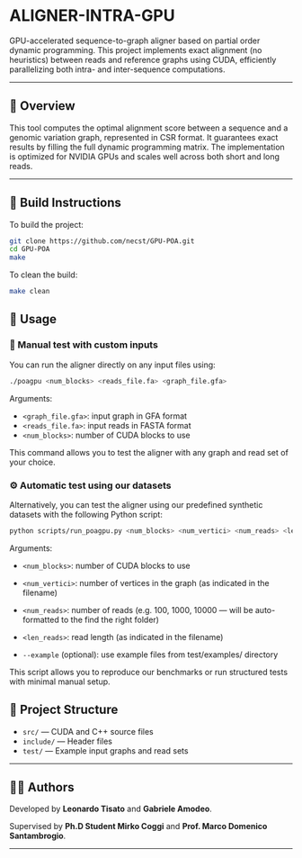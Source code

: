 # ALIGNER-INTRA-GPU

GPU-accelerated sequence-to-graph aligner based on partial order dynamic programming. This project implements exact alignment (no heuristics) between reads and reference graphs using CUDA, efficiently parallelizing both intra- and inter-sequence computations.

---

## 🧬 Overview

This tool computes the optimal alignment score between a sequence and a genomic variation graph, represented in CSR format. It guarantees exact results by filling the full dynamic programming matrix. The implementation is optimized for NVIDIA GPUs and scales well across both short and long reads.

---

## 🔧 Build Instructions

To build the project:

```bash
git clone https://github.com/necst/GPU-POA.git
cd GPU-POA
make
```

To clean the build:
```bash
make clean
```

## 🚀 Usage

### 🧪 Manual test with custom inputs

You can run the aligner directly on any input files using:

```bash
./poagpu <num_blocks> <reads_file.fa> <graph_file.gfa>
```

Arguments:
- `<graph_file.gfa>`: input graph in GFA format
- `<reads_file.fa>`: input reads in FASTA format
- `<num_blocks>`: number of CUDA blocks to use

This command allows you to test the aligner with any graph and read set of your choice.

### ⚙️ Automatic test using our datasets
Alternatively, you can test the aligner using our predefined synthetic datasets with the following Python script:

```bash
python scripts/run_poagpu.py <num_blocks> <num_vertici> <num_reads> <len_reads> [--example]
```
Arguments:

- `<num_blocks>`: number of CUDA blocks to use

- `<num_vertici>`: number of vertices in the graph (as indicated in the filename)

- `<num_reads>`: number of reads (e.g. 100, 1000, 10000 — will be auto-formatted to the find the right folder)

- `<len_reads>`: read length (as indicated in the filename)

- `--example` (optional): use example files from test/examples/ directory

This script allows you to reproduce our benchmarks or run structured tests with minimal manual setup.


## 📁 Project Structure

- `src/` — CUDA and C++ source files  
- `include/` — Header files  
- `test/` — Example input graphs and read sets    

---

## 👨‍💻 Authors

Developed by **Leonardo Tisato**  and **Gabriele Amodeo**.

Supervised by **Ph.D Student Mirko Coggi** and **Prof. Marco Domenico Santambrogio**.

---



